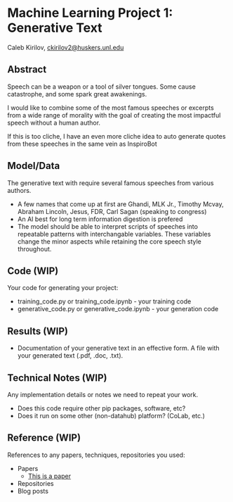 # Machine Learning Project 1: Generative Text

Caleb Kirilov, ckirilov2@huskers.unl.edu

## Abstract

Speech can be a weapon or a tool of silver tongues. Some cause catastrophe, and some spark great awakenings.

I would like to combine some of the most famous speeches or excerpts from a wide range of morality with the goal of creating the most impactful speech without a human author.


If this is too cliche, I have an even more cliche idea to auto generate quotes from these speeches in the same vein as InspiroBot

## Model/Data

The generative text with require several famous speeches from various authors.
- A few names that come up at first are Ghandi, MLK Jr., Timothy Mcvay, Abraham Lincoln, Jesus, FDR, Carl Sagan (speaking to congress)
- An AI best for long term information digestion is prefered 
- The model should be able to interpret scripts of speeches into repeatable patterns with interchangable variables. These variables change the minor aspects while retaining the core speech style throughout. 

## Code (WIP)

Your code for generating your project:
- training_code.py or training_code.ipynb - your training code
- generative_code.py or generative_code.ipynb - your generation code

## Results (WIP)

- Documentation of your generative text in an effective form. A file with your generated text (.pdf, .doc, .txt). 

## Technical Notes (WIP)

Any implementation details or notes we need to repeat your work. 
- Does this code require other pip packages, software, etc?
- Does it run on some other (non-datahub) platform? (CoLab, etc.)

## Reference (WIP)

References to any papers, techniques, repositories you used:
- Papers
  - [This is a paper](this_is_the_link.pdf)
- Repositories
- Blog posts
